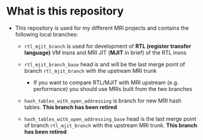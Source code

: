 # What is this repository

* This repository is used for my different MRI projects and contains
  the following local branches:

    * `rtl_mjit_branch` is used for development of **RTL
      (register transfer language)** VM insns and MRI JIT (**MJIT** in
      brief) of the RTL insns

    * `rtl_mjit_branch_base` head is and will be the last merge
      point of branch `rtl_mjit_branch` with the upstream MRI trunk
        * If you want to compare RTL/MJIT with MRI upstream (e.g.
	  performance) you should use MRIs built from the two branches

    * `hash_tables_with_open_addressing` is branch for new MRI hash
      tables.  **This branch has been retired**

    * `hash_tables_with_open_addressing_base` head is the last merge
      point of branch `rtl_mjit_branch` with the upstream MRI trunk.
      **This branch has been retired**
